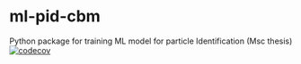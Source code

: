 # ml-pid-cbm
 Python package for training ML model for particle Identification (Msc thesis)
 [![codecov](https://codecov.io/gh/julnow/ml-pid-cbm/branch/main/graph/badge.svg)](https://codecov.io/gh/julnow/ml-pid-cbm)

